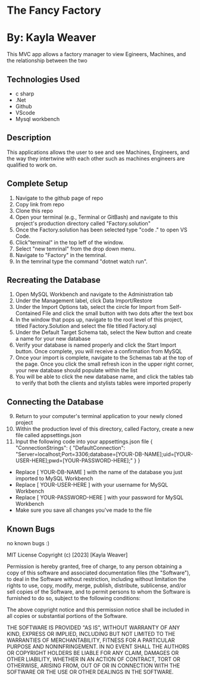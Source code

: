 # The Fancy Factory

# By: Kayla Weaver

This MVC app allows a factory manager to view Egineers, Machines, and the relationship between the two

## **Technologies Used**
- c sharp
- .Net
- Github
- VScode
- Mysql workbench

## **Description**
This applications allows the user to see and see Machines, Engineers, and the way they intertwine with each other such as machines engineers are qualified to work on. 

## **Complete Setup**
1. Navigate to the github page of repo
2. Copy link from repo
3. Clone this repo
4. Open your terminal (e.g., Terminal or GitBash) and navigate to this project's production directory called "Factory.solution" 
5. Once the Factory.solution has been selected type "code ." to open VS Code.
6. Click"terminal" in the top leff of the window.
7. Select "new temrinal" from the drop down menu.
8. Navigate to "Factory" in the temrinal.
9. In the temrinal type the command "dotnet watch run".

## Recreating the Database
1. Open MySQL Workbench and navigate to the Administration tab
2. Under the Management label, click Data Import/Restore
3. Under the Import Options tab, select the circle for Import from Self-Contained File and click the small button with two dots after the text box
4. In the window that pops up, navigate to the root level of this project, titled Factory.Solution and select the file titled Factory.sql
5. Under the Default Target Schema tab, select the New button and create a name for your new database
6. Verify your database is named properly and click the Start Import button. Once complete, you will receive a confirmation from MySQL
7. Once your import is complete, navigate to the Schemas tab at the top of the page. Once you click the small refresh icon in the upper right corner, your new database should populate within the list
8. You will be able to click the new database name, and click the tables tab to verify that both the clients and stylists tables were imported properly

## Connecting the Database
9. Return to your computer's terminal application to your newly cloned project
10. Within the production level of this directory, called Factory, create a new file called appsettings.json
11. Input the following code into your appsettings.json file
{ "ConnectionStrings": { "DefaultConnection": "Server=localhost;Port=3306;database=[YOUR-DB-NAME];uid=[YOUR-USER-HERE];pwd=[YOUR-PASSWORD-HERE];" } }

- Replace [ YOUR-DB-NAME ] with the name of the database you just imported to MySQL Workbench
- Replace [ YOUR-USER-HERE ] with your username for MySQL Workbench
- Replace [ YOUR-PASSWORD-HERE ] with your password for MySQL Workbench
- Make sure you save all changes you've made to the file

## **Known Bugs**
no known bugs :)

  MIT License 
  Copyright (c) [2023] [Kayla Weaver]

  Permission is hereby granted, free of charge, to any person obtaining a copy
of this software and associated documentation files (the "Software"), to deal
in the Software without restriction, including without limitation the rights
to use, copy, modify, merge, publish, distribute, sublicense, and/or sell
copies of the Software, and to permit persons to whom the Software is
furnished to do so, subject to the following conditions:

The above copyright notice and this permission notice shall be included in all
copies or substantial portions of the Software.

THE SOFTWARE IS PROVIDED "AS IS", WITHOUT WARRANTY OF ANY KIND, EXPRESS OR
IMPLIED, INCLUDING BUT NOT LIMITED TO THE WARRANTIES OF MERCHANTABILITY,
FITNESS FOR A PARTICULAR PURPOSE AND NONINFRINGEMENT. IN NO EVENT SHALL THE
AUTHORS OR COPYRIGHT HOLDERS BE LIABLE FOR ANY CLAIM, DAMAGES OR OTHER
LIABILITY, WHETHER IN AN ACTION OF CONTRACT, TORT OR OTHERWISE, ARISING FROM,
OUT OF OR IN CONNECTION WITH THE SOFTWARE OR THE USE OR OTHER DEALINGS IN THE
SOFTWARE.